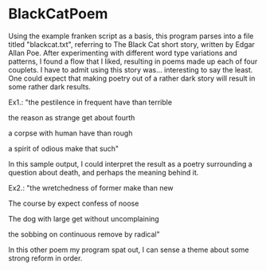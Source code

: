 # BlackCatPoem

Using the example franken script as a basis, this program parses into a file titled "blackcat.txt", referring to The Black Cat short story, written by Edgar Allan Poe. After experimenting with different word type variations and patterns, I found a flow that I liked, resulting in poems made up each of four couplets.
I have to admit using this story was... interesting to say the least. One could expect that making poetry out of a rather dark story will result in some rather dark results. 

Ex1.:
"the pestilence in frequent
have than terrible

the reason as strange
get about fourth

a corpse with human
have than rough

a spirit of odious
make that such"

In this sample output, I could interpret the result as a poetry surrounding a question about death, and perhaps the meaning behind it.

Ex2.:
"the wretchedness of former
make than new

The course by expect
confess of noose

The dog with large
get without uncomplaining

the sobbing on continuous
remove by radical"

In this other poem my program spat out, I can sense a theme about some strong reform in order.


